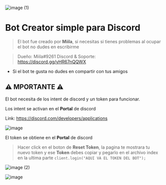 ![image (1)](https://user-images.githubusercontent.com/116461642/211117446-75e59dc8-bc60-489a-979e-36d0277869d5.png)


#  Bot **Creator** simple para **Discord** 
> El bot fue creado por **Miila**, si necesitas si tienes problemas al ocupar el bot no dudes en escribirme

> Dueño: Miila#9261
> Discord & Soporte: https://discord.gg/yHR67nQQWX

* Si el bot te gusta no dudes en compartir con tus amigos

## ⚠️ MPORTANTE ⚠️
El bot necesita de los intent de discord y un token para funcionar.

Los intent se activan en el **Portal** de discord

Link: https://discord.com/developers/applications

![image](https://user-images.githubusercontent.com/116461642/211118041-fa5ec72c-1011-4ce2-b034-22007dd8362e.png)

El token se obtiene en el **Portal** de discord

 > Hacer click en el boton de **Reset Token**, la pagina te mostrara tu nuevo token y ese **Token** debes copiar y pegarlo en el archivo index en la ultima parte `client.login("AQUI VA EL TOKEN DEL BOT");`

 ![image (2)](https://user-images.githubusercontent.com/116461642/211118605-7044b3e3-b8b9-433b-8a92-b035426a6fcf.png)

 ![image](https://user-images.githubusercontent.com/116461642/211118181-7698e928-f3af-408a-8640-d674b97f8dff.png)


